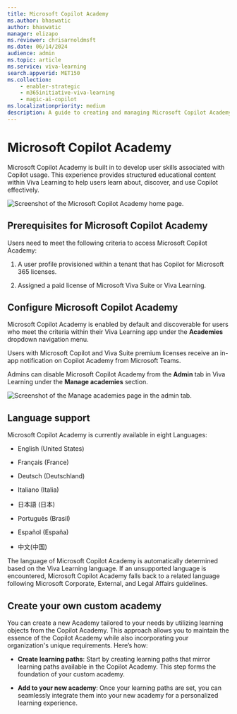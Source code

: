 ```yaml
---
title: Microsoft Copilot Academy
ms.author: bhaswatic
author: bhaswatic
manager: elizapo
ms.reviewer: chrisarnoldmsft
ms.date: 06/14/2024
audience: admin
ms.topic: article
ms.service: viva-learning
search.appverid: MET150
ms.collection: 
    - enabler-strategic
    - m365initiative-viva-learning
    - magic-ai-copilot
ms.localizationpriority: medium
description: A guide to creating and managing Microsoft Copilot Academy 
---
```


# Microsoft Copilot Academy 

Microsoft Copilot Academy is built in to develop user skills associated with Copilot usage. This experience provides structured educational content within Viva Learning to help users learn about, discover, and use Copilot effectively.  

![Screenshot of the Microsoft Copilot Academy home page.](../media/learning/academy-copilot-home-page.png)

## Prerequisites for Microsoft Copilot Academy

Users need to meet the following criteria to access Microsoft Copilot Academy:

1. A user profile provisioned within a tenant that has Copilot for Microsoft 365 licenses.  

2. Assigned a paid license of  Microsoft Viva Suite or Viva Learning.  

## Configure Microsoft Copilot Academy

Microsoft Copilot Academy is enabled by default and discoverable for users who meet the criteria within their Viva Learning app under the **Academies** dropdown navigation menu.

Users with Microsoft Copilot and Viva Suite premium licenses receive an in-app notification on Copilot Academy from Microsoft Teams.

Admins can disable Microsoft Copilot Academy from the **Admin** tab in Viva Learning under the **Manage academies** section. 

![Screenshot of the Manage academies page in the admin tab.](../media/learning/academy-copilot-admin.png)

## Language support 

Microsoft Copilot Academy is currently available in eight Languages: 

- English (United States)

- Français (France)

- Deutsch (Deutschland)

- Italiano (Italia)

- 日本語 (日本)

- Português (Brasil)

- Español (España)

- 中文(中国)

The language of Microsoft Copilot Academy is automatically determined based on the Viva Learning language. If an unsupported language is encountered, Microsoft Copilot Academy falls back to a related language following Microsoft Corporate, External, and Legal Affairs guidelines.

## Create your own custom academy

You can create a new Academy tailored to your needs by utilizing learning objects from the Copilot Academy. This approach allows you to maintain the essence of the Copilot Academy while also incorporating your organization's unique requirements. Here’s how: 

- **Create learning paths**: Start by creating learning paths that mirror learning paths available in the Copilot Academy. This step forms the foundation of your custom academy. 

- **Add to your new academy**: Once your learning paths are set, you can seamlessly integrate them into your new academy for a personalized learning experience. 
